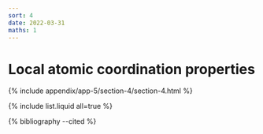 ```yaml
---
sort: 4
date: 2022-03-31
maths: 1
---
```


# Local atomic coordination properties


{% include appendix/app-5/section-4/section-4.html %}

{% include list.liquid all=true %}

{% bibliography --cited %}

